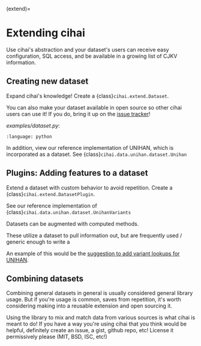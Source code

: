(extend)=

# Extending cihai

Use cihai's abstraction and your dataset's users can receive easy configuration, SQL access, and be
available in a growing list of CJKV information.

## Creating new dataset

Expand cihai's knowledge! Create a {class}`cihai.extend.Dataset`.

You can also make your dataset available in open source so other cihai users can use it! If you do,
bring it up on the [issue tracker][issue tracker]!

_examples/dataset.py_:

```{literalinclude} ../examples/dataset.py
:language: python

```

In addition, view our reference implementation of UNIHAN, which is incorporated as a dataset. See
{class}`cihai.data.unihan.dataset.Unihan`

[issue tracker]: https://github.com/cihai/cihai/issues

## Plugins: Adding features to a dataset

Extend a dataset with custom behavior to avoid repetition. Create a
{class}`cihai.extend.DatasetPlugin`.

See our reference implementation of {class}`cihai.data.unihan.dataset.UnihanVariants`

Datasets can be augmented with computed methods.

These utilize a dataset to pull information out, but are frequently used / generic enough to write a

An example of this would be the
[suggestion to add variant lookups for UNIHAN](https://github.com/cihai/cihai/pull/131).

## Combining datasets

Combining general datasets in general is usually considered general library usage. But if you're
usage is common, saves from repetition, it's worth considering making into a reusable extension and
open sourcing it.

Using the library to mix and match data from various sources is what cihai is meant to do! If you
have a way you're using cihai that you think would be helpful, definitely create an issue, a gist,
github repo, etc! License it permissively please (MIT, BSD, ISC, etc!)
